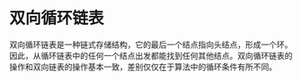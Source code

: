 # 双向循环链表
双向循环链表是一种链式存储结构，它的最后一个结点指向头结点，形成一个环。因此，从循环链表中的任何一个结点出发都能找到任何其他结点。双向循环链表的操作和双向链表的操作基本一致，差别仅仅在于算法中的循环条件有所不同。 
